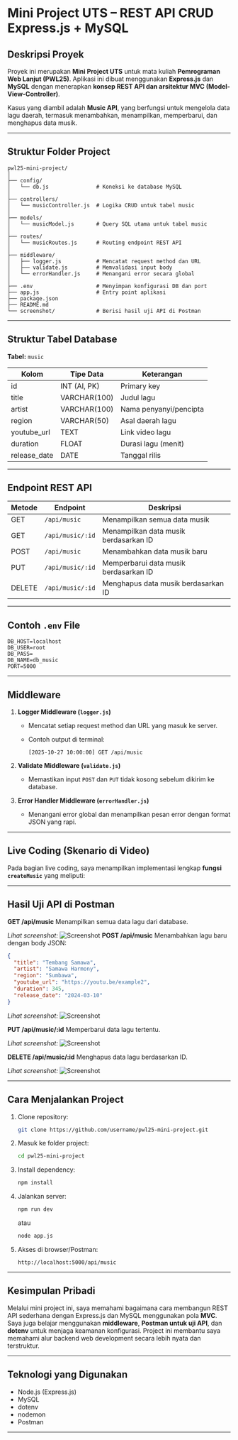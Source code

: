 # Mini Project UTS – REST API CRUD Express.js + MySQL

## Deskripsi Proyek

Proyek ini merupakan **Mini Project UTS** untuk mata kuliah **Pemrograman Web Lanjut (PWL25)**.
Aplikasi ini dibuat menggunakan **Express.js** dan **MySQL** dengan menerapkan **konsep REST API dan arsitektur MVC (Model-View-Controller)**.

Kasus yang diambil adalah **Music API**, yang berfungsi untuk mengelola data lagu daerah, termasuk menambahkan, menampilkan, memperbarui, dan menghapus data musik.

---

## Struktur Folder Project

```
pwl25-mini-project/
│
├── config/
│   └── db.js               # Koneksi ke database MySQL
│
├── controllers/
│   └── musicController.js  # Logika CRUD untuk tabel music
│
├── models/
│   └── musicModel.js       # Query SQL utama untuk tabel music
│
├── routes/
│   └── musicRoutes.js      # Routing endpoint REST API
│
├── middleware/
│   ├── logger.js           # Mencatat request method dan URL
│   ├── validate.js         # Memvalidasi input body
│   └── errorHandler.js     # Menangani error secara global
│
├── .env                    # Menyimpan konfigurasi DB dan port
├── app.js                  # Entry point aplikasi
├── package.json
├── README.md
└── screenshot/             # Berisi hasil uji API di Postman
```

---

##  Struktur Tabel Database

**Tabel:** `music`

| Kolom        | Tipe Data    | Keterangan             |
| ------------ | ------------ | ---------------------- |
| id           | INT (AI, PK) | Primary key            |
| title        | VARCHAR(100) | Judul lagu             |
| artist       | VARCHAR(100) | Nama penyanyi/pencipta |
| region       | VARCHAR(50)  | Asal daerah lagu       |
| youtube_url  | TEXT         | Link video lagu        |
| duration     | FLOAT        | Durasi lagu (menit)    |
| release_date | DATE         | Tanggal rilis          |

---

##  Endpoint REST API

| Metode | Endpoint         | Deskripsi                             |
| ------ | ---------------- | ------------------------------------- |
| GET    | `/api/music`     | Menampilkan semua data musik          |
| GET    | `/api/music/:id` | Menampilkan data musik berdasarkan ID |
| POST   | `/api/music`     | Menambahkan data musik baru           |
| PUT    | `/api/music/:id` | Memperbarui data musik berdasarkan ID |
| DELETE | `/api/music/:id` | Menghapus data musik berdasarkan ID   |

---

##  Contoh `.env` File

```
DB_HOST=localhost
DB_USER=root
DB_PASS=
DB_NAME=db_music
PORT=5000
```

---

##  Middleware

1. **Logger Middleware (`logger.js`)**

   * Mencatat setiap request method dan URL yang masuk ke server.
   * Contoh output di terminal:

     ```
     [2025-10-27 10:00:00] GET /api/music
     ```

2. **Validate Middleware (`validate.js`)**

   * Memastikan input `POST` dan `PUT` tidak kosong sebelum dikirim ke database.

3. **Error Handler Middleware (`errorHandler.js`)**

   * Menangani error global dan menampilkan pesan error dengan format JSON yang rapi.

---

##  Live Coding (Skenario di Video)

Pada bagian live coding, saya menampilkan implementasi lengkap **fungsi `createMusic`** yang meliputi:

---

## Hasil Uji API di Postman

**GET /api/music**
Menampilkan semua data lagu dari database.

*Lihat screenshot:*
![Screenshot](screenshot/get_all_music.png)
**POST /api/music**
Menambahkan lagu baru dengan body JSON:

```json
{
  "title": "Tembang Samawa",
  "artist": "Samawa Harmony",
  "region": "Sumbawa",
  "youtube_url": "https://youtu.be/example2",
  "duration": 345,
  "release_date": "2024-03-10"
}
```

*Lihat screenshot:*
![Screenshot](screenshot/post_music.png)

**PUT /api/music/:id**
Memperbarui data lagu tertentu.

*Lihat screenshot:*
![Screenshot](screenshot/put_music.png)

**DELETE /api/music/:id**
Menghapus data lagu berdasarkan ID.

*Lihat screenshot:*
![Screenshot](screenshot/delete_music.png)

---

## Cara Menjalankan Project

1. Clone repository:

   ```bash
   git clone https://github.com/username/pwl25-mini-project.git
   ```

2. Masuk ke folder project:

   ```bash
   cd pwl25-mini-project
   ```

3. Install dependency:

   ```bash
   npm install
   ```

4. Jalankan server:

   ```bash
   npm run dev
   ```

   atau

   ```bash
   node app.js
   ```

5. Akses di browser/Postman:

   ```
   http://localhost:5000/api/music
   ```

---

## Kesimpulan Pribadi

Melalui mini project ini, saya memahami bagaimana cara membangun REST API sederhana dengan Express.js dan MySQL menggunakan pola **MVC**.
Saya juga belajar menggunakan **middleware**, **Postman untuk uji API**, dan **dotenv** untuk menjaga keamanan konfigurasi.
Project ini membantu saya memahami alur backend web development secara lebih nyata dan terstruktur.

---

## Teknologi yang Digunakan

* Node.js (Express.js)
* MySQL
* dotenv
* nodemon
* Postman

---
